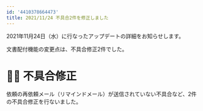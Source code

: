 ```yaml
---
id: '4410378664473'
title: 2021/11/24 不具合2件を修正しました
---
```

2021年11月24日（水）に行なったアップデートの詳細をお知らせします。

文書配付機能の変更点は、不具合修正2件でした。

# 👨‍⚕️ 不具合修正

依頼の再依頼メール（リマインドメール）が送信されていない不具合など、2件の不具合修正を行ないました。
